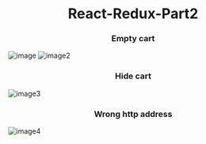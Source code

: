 <h1 align="center">React-Redux-Part2</h1>
<h3 align="center">Empty cart</h3>

![image](https://user-images.githubusercontent.com/82768146/200323170-62c5e6f8-56e2-4dce-90e2-6480ac9bf0fd.JPG)
![image2](https://user-images.githubusercontent.com/82768146/200323181-fc83c276-c975-45c2-9ab8-76f8e8d77b97.JPG)
<h3 align="center">Hide cart</h3>

![image3](https://user-images.githubusercontent.com/82768146/200323191-a48accb8-c8b4-43d1-9ee3-c8f645cf7573.JPG)
<h3 align="center">Wrong http address</h3>

![image4](https://user-images.githubusercontent.com/82768146/200323199-1fb8d618-16ef-4545-b171-c3908724dfe1.JPG)
